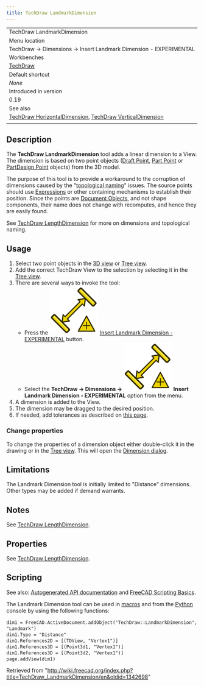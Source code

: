 ```yaml
---
title: TechDraw LandmarkDimension
---
```


|                                                                                                                                                                                      |
| ------------------------------------------------------------------------------------------------------------------------------------------------------------------------------------ |
| TechDraw LandmarkDimension                                                                                                                                                           |
| Menu location                                                                                                                                                                        |
| TechDraw → Dimensions → Insert Landmark Dimension - EXPERIMENTAL                                                                                                                     |
| Workbenches                                                                                                                                                                          |
| [TechDraw](/TechDraw_Workbench "TechDraw Workbench")                                                                                                                                 |
| Default shortcut                                                                                                                                                                     |
| _None_                                                                                                                                                                               |
| Introduced in version                                                                                                                                                                |
| 0.19                                                                                                                                                                                 |
| See also                                                                                                                                                                             |
| [TechDraw HorizontalDimension](/TechDraw_HorizontalDimension "TechDraw HorizontalDimension"), [TechDraw VerticalDimension](/TechDraw_VerticalDimension "TechDraw VerticalDimension") |
|                                                                                                                                                                                      |

## Description

The **TechDraw LandmarkDimension** tool adds a linear dimension to a View. The dimension is based on two point objects ([Draft Point](/Draft_Point "Draft Point"), [Part Point](/Part_Point "Part Point") or [PartDesign Point](/PartDesign_Point "PartDesign Point") objects) from the 3D model.

The purpose of this tool is to provide a workaround to the corruption of dimensions caused by the "[topological naming](/Topological_naming_problem "Topological naming problem")" issues. The source points should use [Expressions](/Expressions "Expressions") or other containing mechanisms to establish their position. Since the points are [Document Objects](/App_DocumentObject "App DocumentObject"), and not shape components, their name does not change with recomputes, and hence they are easily found.

See [TechDraw LengthDimension](/TechDraw_LengthDimension#Limitation "TechDraw LengthDimension") for more on dimensions and topological naming.

## Usage

1. Select two point objects in the [3D view](/3D_view "3D view") or [Tree view](/Tree_view "Tree view").
2. Add the correct TechDraw View to the selection by selecting it in the [Tree view](/Tree_view "Tree view").
3. There are several ways to invoke the tool:
   - Press the ![](/src/assets/images/TechDraw_LandmarkDimension.svg) [Insert Landmark Dimension - EXPERIMENTAL](/TechDraw_LandmarkDimension "TechDraw LandmarkDimension") button.
   - Select the **TechDraw → Dimensions → ![](/src/assets/images/TechDraw_LandmarkDimension.svg) Insert Landmark Dimension - EXPERIMENTAL** option from the menu.
4. A dimension is added to the View.
5. The dimension may be dragged to the desired position.
6. If needed, add tolerances as described on [this page](/TechDraw_Geometric_dimensioning_and_tolerancing#Tolerances "TechDraw Geometric dimensioning and tolerancing").

### Change properties

To change the properties of a dimension object either double-click it in the drawing or in the [Tree view](/Tree_view "Tree view"). This will open the [Dimension dialog](/TechDraw_LengthDimension#Dimension_dialog "TechDraw LengthDimension").

## Limitations

The Landmark Dimension tool is initially limited to "Distance" dimensions. Other types may be added if demand warrants.

## Notes

See [TechDraw LengthDimension](/TechDraw_LengthDimension#Notes "TechDraw LengthDimension").

## Properties

See [TechDraw LengthDimension](/TechDraw_LengthDimension#Properties "TechDraw LengthDimension").

## Scripting

See also: [Autogenerated API documentation](https://freecad.github.io/SourceDoc/) and [FreeCAD Scripting Basics](/FreeCAD_Scripting_Basics "FreeCAD Scripting Basics").

The Landmark Dimension tool can be used in [macros](/Macros "Macros") and from the [Python](/Python "Python") console by using the following functions:

```
dim1 = FreeCAD.ActiveDocument.addObject("TechDraw::LandmarkDimension", "Landmark")
dim1.Type = "Distance"
dim1.References2D = [(TDView, "Vertex1")]
dim1.References3D = [(Point3d1, "Vertex1")]
dim1.References3D = [(Point3d2, "Vertex1")]
page.addView(dim1)

```

Retrieved from "<http://wiki.freecad.org/index.php?title=TechDraw_LandmarkDimension/en&oldid=1342698>"
